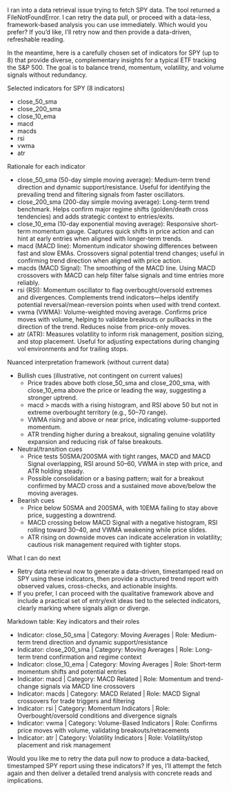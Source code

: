 I ran into a data retrieval issue trying to fetch SPY data. The tool returned a FileNotFoundError. I can retry the data pull, or proceed with a data-less, framework-based analysis you can use immediately. Which would you prefer? If you’d like, I’ll retry now and then provide a data-driven, refreshable reading.

In the meantime, here is a carefully chosen set of indicators for SPY (up to 8) that provide diverse, complementary insights for a typical ETF tracking the S&P 500. The goal is to balance trend, momentum, volatility, and volume signals without redundancy.

Selected indicators for SPY (8 indicators)
- close_50_sma
- close_200_sma
- close_10_ema
- macd
- macds
- rsi
- vwma
- atr

Rationale for each indicator
- close_50_sma (50-day simple moving average): Medium-term trend direction and dynamic support/resistance. Useful for identifying the prevailing trend and filtering signals from faster oscillators.
- close_200_sma (200-day simple moving average): Long-term trend benchmark. Helps confirm major regime shifts (golden/death cross tendencies) and adds strategic context to entries/exits.
- close_10_ema (10-day exponential moving average): Responsive short-term momentum gauge. Captures quick shifts in price action and can hint at early entries when aligned with longer-term trends.
- macd (MACD line): Momentum indicator showing differences between fast and slow EMAs. Crossovers signal potential trend changes; useful in confirming trend direction when aligned with price action.
- macds (MACD Signal): The smoothing of the MACD line. Using MACD crossovers with MACD can help filter false signals and time entries more reliably.
- rsi (RSI): Momentum oscillator to flag overbought/oversold extremes and divergences. Complements trend indicators—helps identify potential reversal/mean-reversion points when used with trend context.
- vwma (VWMA): Volume-weighted moving average. Confirms price moves with volume, helping to validate breakouts or pullbacks in the direction of the trend. Reduces noise from price-only moves.
- atr (ATR): Measures volatility to inform risk management, position sizing, and stop placement. Useful for adjusting expectations during changing vol environments and for trailing stops.

Nuanced interpretation framework (without current data)
- Bullish cues (illustrative, not contingent on current values)
  - Price trades above both close_50_sma and close_200_sma, with close_10_ema above the price or leading the way, suggesting a stronger uptrend.
  - macd > macds with a rising histogram, and RSI above 50 but not in extreme overbought territory (e.g., 50–70 range).
  - VWMA rising and above or near price, indicating volume-supported momentum.
  - ATR trending higher during a breakout, signaling genuine volatility expansion and reducing risk of false breakouts.
- Neutral/transition cues
  - Price tests 50SMA/200SMA with tight ranges, MACD and MACD Signal overlapping, RSI around 50–60, VWMA in step with price, and ATR holding steady.
  - Possible consolidation or a basing pattern; wait for a breakout confirmed by MACD cross and a sustained move above/below the moving averages.
- Bearish cues
  - Price below 50SMA and 200SMA, with 10EMA failing to stay above price, suggesting a downtrend.
  - MACD crossing below MACD Signal with a negative histogram, RSI rolling toward 30–40, and VWMA weakening while price slides.
  - ATR rising on downside moves can indicate acceleration in volatility; cautious risk management required with tighter stops.

What I can do next
- Retry data retrieval now to generate a data-driven, timestamped read on SPY using these indicators, then provide a structured trend report with observed values, cross-checks, and actionable insights.
- If you prefer, I can proceed with the qualitative framework above and include a practical set of entry/exit ideas tied to the selected indicators, clearly marking where signals align or diverge.

Markdown table: Key indicators and their roles
- Indicator: close_50_sma | Category: Moving Averages | Role: Medium-term trend direction and dynamic support/resistance
- Indicator: close_200_sma | Category: Moving Averages | Role: Long-term trend confirmation and regime context
- Indicator: close_10_ema | Category: Moving Averages | Role: Short-term momentum shifts and potential entries
- Indicator: macd | Category: MACD Related | Role: Momentum and trend-change signals via MACD line crossovers
- Indicator: macds | Category: MACD Related | Role: MACD Signal crossovers for trade triggers and filtering
- Indicator: rsi | Category: Momentum Indicators | Role: Overbought/oversold conditions and divergence signals
- Indicator: vwma | Category: Volume-Based Indicators | Role: Confirms price moves with volume, validating breakouts/retracements
- Indicator: atr | Category: Volatility Indicators | Role: Volatility/stop placement and risk management

Would you like me to retry the data pull now to produce a data-backed, timestamped SPY report using these indicators? If yes, I’ll attempt the fetch again and then deliver a detailed trend analysis with concrete reads and implications.